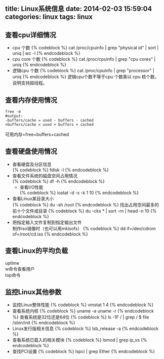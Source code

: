 title: Linux系统信息
date: 2014-02-03 15:59:04
categories: linux
tags: linux
---
## 查看cpu详细情况    

* cpu 个数
    {% codeblock %}
    cat /proc/cpuinfo | grep "physical id" | sort | uniq | wc -l
    {% endcodeblock %}
* cpu core 个数
    {% codeblock %}
    cat /proc/cpuinfo | grep "cpu cores" | uniq 
    {% endcodeblock %}
* 逻辑cpu 个数
    {% codeblock %}
    cat /proc/cpuinfo | grep "processor" | uniq 
    {% endcodeblock %}
    逻辑cpu个数不等于cpu 个数乘以 cpu 核个数，说明支持超线程。

<!-- more -->
## 查看内存使用情况    

```
free -m
#output:
-buffers/cache = used - buffers - cached    
+buffers/cache = used + buffers + cached    
```
可用内存=free+buffers+cached    

## 查看硬盘使用情况    

* 查看硬盘及分区信息    
    {% codeblock %}
    fdisk -l
    {% endcodeblock %}
* 查看文件系统的磁盘空间占用情况    
    {% codeblock %}
    df -h 
    {% endcodeblock %}
    * 查看I/O性能    
    {% codeblock %}
    iostat -d -x -k 1 10
    {% endcodeblock %}
* 查看Linux某目录大小    
    {% codeblock %}
    du -sh /root
    {% endcodeblock %}
    找出占用空间最多的前十个文件或目录
    {% codeblock %}
    du -cks * | sort -rn | head -n 10
    {% endcodeblock %}
* 把指定输入文件复制到指定输出文件    
    制作iso镜像时（也可以用mkisofs）
    {% codeblock %}
    dd if=/dev/cdrom of=/root/cd.iso
    {% endcodeblock %}

## 查看Linux的平均负载    

uptime    
w命令查看用户    
top命令    

## 监控Linux其他参数    
* 监控Linux整体性能
    {% codeblock %}
    vmstat 1 4
    {% endcodeblock %}
* 查看系统内核
    {% codeblock %}
    uname -a 
    uname -r
    {% endcodeblock %}
查看系统是32位还是64位
    {% codeblock %}
    ls -1F / | grep / $
    file /sbin/init
    {% endcodeblock %}
* Linux发行版相关信息
    {% codeblock %}
    lsb_release -a
    {% endcodeblock %}
* 查看系统已载入的相关模块
    {% codeblock %}
    lsmod | grep ip_vs
    {% endcodeblock %}
* 查找PCI设置
    {% codeblock %}
    lspci | grep Ether
    {% endcodeblock %}
